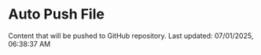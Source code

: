 # Auto Push File

Content that will be pushed to GitHub repository.
Last updated: 07/01/2025, 06:38:37 AM